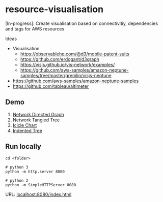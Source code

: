 # resource-visualisation

[In-progress]: Create visualisation based on connectivitiy, dependencies and tags for AWS resources

Ideas
- Visualisation
    - https://observablehq.com/@d3/mobile-patent-suits
    - https://github.com/erdogant/d3graph
    - https://visjs.github.io/vis-network/examples/
    - https://github.com/aws-samples/amazon-neptune-samples/tree/master/gremlin/visjs-neptune
- https://github.com/aws-samples/amazon-neptune-samples
- https://github.com/tableau/altimeter

## Demo

1. [Network Directed Graph](https://kyhau.github.io/resource-visualisation/network-directed-graph/index.html)
1. Network Tangled Tree
1. [Icicle Chart](https://kyhau.github.io/resource-visualisation/workspaces/icicle_chart/index.html)
1. [Indented Tree](https://kyhau.github.io/resource-visualisation/workspaces/indented_tree/index.html)


## Run locally

```
cd <folder>

# python 3
python -m http.server 8080

# python 2
python -m SimpleHTTPServer 8080
```

URL: [localhost:8080/index.html](localhost:8080/index.html)
